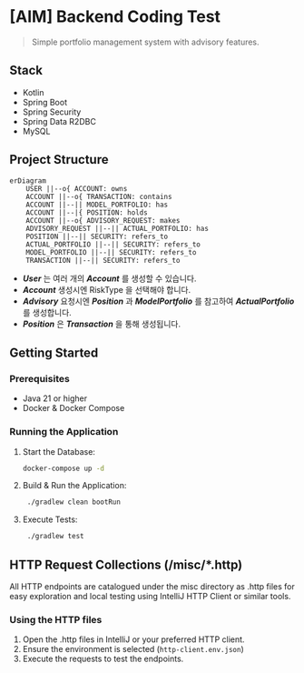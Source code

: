 # [AIM] Backend Coding Test

> Simple portfolio management system with advisory features.

## Stack

- Kotlin
- Spring Boot
- Spring Security
- Spring Data R2DBC
- MySQL

## Project Structure

```mermaid
erDiagram
    USER ||--o{ ACCOUNT: owns
    ACCOUNT ||--o{ TRANSACTION: contains
    ACCOUNT ||--|| MODEL_PORTFOLIO: has
    ACCOUNT ||--|{ POSITION: holds
    ACCOUNT ||--o{ ADVISORY_REQUEST: makes
    ADVISORY_REQUEST ||--|| ACTUAL_PORTFOLIO: has
    POSITION ||--|| SECURITY: refers_to
    ACTUAL_PORTFOLIO ||--|| SECURITY: refers_to
    MODEL_PORTFOLIO ||--|| SECURITY: refers_to
    TRANSACTION ||--|| SECURITY: refers_to
```

- ***User*** 는 여러 개의 ***Account*** 를 생성할 수 있습니다.
- ***Account*** 생성시엔 RiskType 을 선택해야 합니다.
- ***Advisory*** 요청시엔 ***Position*** 과 ***ModelPortfolio*** 를 참고하여 ***ActualPortfolio*** 를 생성합니다.
- ***Position*** 은 ***Transaction*** 을 통해 생성됩니다.

## Getting Started

### Prerequisites

- Java 21 or higher
- Docker & Docker Compose

### Running the Application

1. Start the Database:
   ```bash
   docker-compose up -d
   ```

2. Build & Run the Application:
   ```bash
    ./gradlew clean bootRun
    ```

3. Execute Tests:
   ```bash
    ./gradlew test
    ```

## HTTP Request Collections (/misc/*.http)

All HTTP endpoints are catalogued under the misc directory as .http files for easy exploration and local testing using IntelliJ HTTP Client or similar
tools.

### Using the HTTP files

1. Open the .http files in IntelliJ or your preferred HTTP client.
2. Ensure the environment is selected (`http-client.env.json`)
3. Execute the requests to test the endpoints.